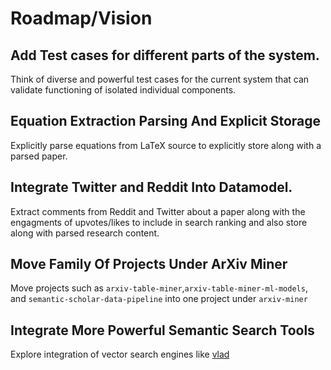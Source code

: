 # Roadmap/Vision

## Add Test cases for different parts of the system.
Think of diverse and powerful test cases for the current system that can validate functioning of isolated individual components.
## Equation Extraction Parsing And Explicit Storage
Explicitly parse equations from LaTeX source to explicitly store along with a parsed paper. 
## Integrate Twitter and Reddit Into Datamodel.
Extract comments from Reddit and Twitter about a paper along with the engagments of upvotes/likes to include in search ranking and also store along with parsed research content.
## Move Family Of Projects Under ArXiv Miner
Move projects such as `arxiv-table-miner`,`arxiv-table-miner-ml-models`, and `semantic-scholar-data-pipeline` into one project under `arxiv-miner`

## Integrate More Powerful Semantic Search Tools
Explore integration of vector search engines like [vlad](https://vald.vdaas.org/)